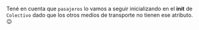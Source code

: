 Tené en cuenta que `pasajeros` lo vamos a seguir inicializando en el __init__ de `Colectivo` dado que los otros medios de transporte no tienen ese atributo. :wink: 